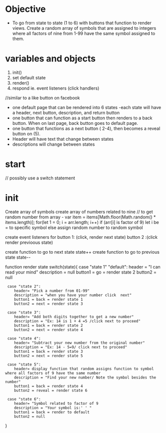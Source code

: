 # Objective
- To go from state to state (1 to 6) with buttons that function to render views. Create a random array of symbols that are assigned to integers where all factors of nine from 1-99 have the same symbol assigned to them. 
 
 # variables and objects
 1. init()
 2. set default state
 3. render()
 4. respond ie. event listeners (click handlers)

//similar to a like button on facebook


 - one default page that can be rendered into 6 states
    -each state will have a header, next button, description, and return button
 - one button that can function as a start button then renders to a back button. When on last page, back button goes to default page.
 - one button that functions as a next button ( 2-4), then becomes a reveal button on (5). 
 - Header will have text that change between states
 - descriptions will change between states

 # start

 // possibly use a switch statement
# init 

Create array of symbols
create array of numbers related to nine
// to get random number from array 
    - var item = items[Math.floor(Math.random() * items.length)];
    for(let 1 = 0; i = arr.length; i++)
        if (arr[i] is factor of 9)
        let i be = to specific symbol
        else
        assign random number to random symbol
        
create event listeners for 
    button 1: (click, render next state)
    button 2 :(click render previoous state)

create function to go to next state
state++
create function to go to previous state
state--

function render state
 switch(state){
     case "state 1" "default": 
        header = "I can read your mind"
        description = null
        button1 = go = render state 2
        button2 = null

     case "state 2":
        header= "Pick a number from 01-99"
        description = "when you have your number click  next"
        button1 = back = render state 1
        button2 = next = render state 3

     case "state 3":
        header= "Add both digits together to get a new number"
        description = "Ex: 14 is 1 + 4 =5 /click next to proceed"
        button1 = back = render state 2
        button2 = next = render state 4
    
     case "state 4":
        header= "Subtract your new number from the original number"
        description = "Ex: 14 - 5=9/ click next to proceed"
        button1 = back = render state 3
        button2 = next = render state 5

     case "state 5":
        header= display function that random assigns function to symbol where all factors of 9 have the same number
        description = "Find your new number/ Note the symbol besides the number"
        button1 = back = render state 4
        button2 = reveal = render state 6

     case "state 6":
        header= "Symbol related to factor of 9
        description = "Your symbol is:' ' "
        button1 = back = render to default 
        button2 = null

 }